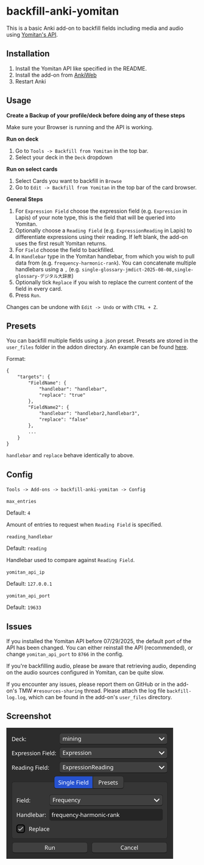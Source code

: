 # backfill-anki-yomitan

This is a basic Anki add-on to backfill fields including media and audio using [Yomitan's API](https://github.com/Kuuuube/yomitan-api).
## Installation
1. Install the Yomitan API like specified in the README.
2. Install the add-on from [AnkiWeb](https://ankiweb.net/shared/info/1184164376)
3. Restart Anki

## Usage
**Create a Backup of your profile/deck before doing any of these steps**

Make sure your Browser is running and the API is working.

**Run on deck**
1. Go to `Tools -> Backfill from Yomitan` in the top bar.
2. Select your deck in the `Deck` dropdown

**Run on select cards**
1. Select Cards you want to backfill in `Browse`
2. Go to `Edit -> Backfill from Yomitan` in the top bar of the card browser.

**General Steps**
1. For `Expression Field` choose the expression field (e.g. `Expression` in Lapis) of your note type, this is the field that will be queried into Yomitan.
2. Optionally choose a `Reading Field` (e.g. `ExpressionReading` in Lapis) to differentiate expressions using their reading. If left blank, the add-on uses the first result Yomitan returns.
3. For `Field` choose the field to backfilled.
4. In `Handlebar` type in the Yomitan handlebar, from which you wish to pull data from (e.g. `frequency-harmonic-rank`). You can concatenate multiple handlebars using a `,` (e.g. `single-glossary-jmdict-2025-08-08,single-glossary-デジタル大辞泉`)
5. Optionally tick `Replace` if you wish to replace the current content of the field in every card.
6. Press `Run`.

Changes can be undone with `Edit -> Undo` or with `CTRL + Z`.

## Presets
You can backfill multiple fields using a .json preset. Presets are stored in the `user_files` folder in the addon directory. An example can be found [here](https://github.com/Manhhao/backfill-anki-yomitan/tree/main/user_files/lapis.json).

Format:
```
{
    "targets": {
        "FieldName": {
            "handlebar": "handlebar",
            "replace": "true"
        },
        "FieldName2": {
            "handlebar": "handlebar2,handlebar3",
            "replace": "false"
        },
        ...
    }
}
```
`handlebar` and `replace` behave identically to above.

## Config

`Tools -> Add-ons -> backfill-anki-yomitan -> Config`

`max_entries`

Default: `4`

Amount of entries to request when `Reading Field` is specified.

`reading_handlebar`

Default: `reading`

Handlebar used to compare against `Reading Field`.

`yomitan_api_ip`

Default: `127.0.0.1`

`yomitan_api_port`

Default: `19633`

## Issues
If you installed the Yomitan API before 07/29/2025, the default port of the API has been changed. You can either reinstall the API (recommended), or change `yomitan_api_port` to `8766` in the config.

If you're backfilling audio, please be aware that retrieving audio, depending on the audio sources configured in Yomitan, can be quite slow.

If you encounter any issues, please report them on GitHub or in the add-on's TMW `#resources-sharing` thread. Please attach the log file `backfill-log.log`, which can be found in the add-on's `user_files` directory.

## Screenshot
![screenshot](https://github.com/Manhhao/backfill-anki-yomitan/blob/main/screenshot/image.png?raw=true)